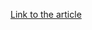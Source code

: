 [Link to the article](https://www.cisa.gov/news-events/alerts/2025/01/24/cisa-adds-one-known-exploited-vulnerability-catalog)

